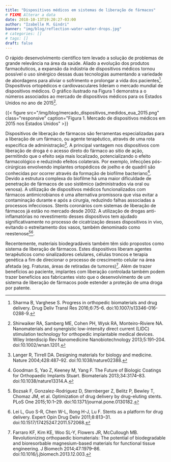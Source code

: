 ```yaml
---
title: "Dispositivos médicos em sistemas de liberação de fármacos"
# FIXME Alterar a data
date: 2018-10-13T19:20:27-03:00
author: "Izabelle M. Gindri"
banner: "img/blog/reflection-water-water-drops.jpg"
# categories: []
# tags: []
draft: false
---
```


O rápido desenvolvimento científico tem levado a solução de problemas de grande relevância na área da saúde. Aliado a evolução dos produtos farmacêuticos, a expansão da indústria de dispositivos médicos tornou possível o uso sinérgico dessas duas tecnologias aumentando a variedade de abordagens para aliviar o sofrimento e prolongar a vida dos pacientes[^1]. Dispositivos ortopédicos e cardiovasculares lideram o mercado mundial de dispositivos médicos. O gráfico ilustrado na Figura 1 demonstra a o números associados ao mercado de dispositivos médicos para os Estados Unidos no ano de 2015[^2].

{{< figure src="/img/blog/mercado_dispositivos_medidos_eua_2015.png" class="responsive" caption="Figura 1. Mercado de dispositivos médicos em 2015 nos Estados Unidos" >}}

Dispositivos de liberação de fármacos são ferramentas especializadas para a liberação de um fármaco, ou agente terapêutico, através de uma rota especifica de administração[^3]. A principal vantagem nos dispositivos com liberação de droga é o acesso direto do fármaco ao sitio de ação, permitindo que o efeito seja mais localizado, potencializando o efeito farmacológico e reduzindo efeitos colaterais. Por exemplo, infecções pós-cirúrgicas envolvendo implantes ortopédicos de joelho e de quadril são conhecidas por ocorrer através da formação de biofilme bacteriano[^4]. Devido a estrutura complexa do biofilme há uma maior dificuldade de penetração de fármacos de uso sistêmico (administrados via oral ou venosa). A utilização de dispositivos médicos funcionalizados com fármacos antimicrobianos é uma alternativa promissora que visa evitar a contaminação durante e após a cirurgia, reduzindo falhas associadas a processos infecciosos. Stents coronários com sistemas de liberação de fármacos já estão no mercado desde 2002. A utilização de drogas anti-inflamatórias no revestimento desses dispositivos tem ajudado significativamente no processo de cicatrização desses dispositivos in vivo, evitando o estreitamento dos vasos, também denominado como reestenose[^5][^6].

Recentemente, materiais biodegradáveis também têm sido propostos como sistema de liberação de fármacos. Estes dispositivos liberam agentes terapêuticos como sinalizadores celulares, células troncos e terapia genética a fim de direcionar o processo de crescimento celular na área afetada (eg. Fraturas, áreas de retiradas de tumores)[^7]. Além de trazer benefícios ao paciente, implantes com liberação controlada também podem trazer benefícios aos fabricantes visto que o desenvolvimento de um sistema de liberação de fármacos pode estender a proteção de uma droga por patente.


[^1]: Sharma B, Varghese S. Progress in orthopedic biomaterials and drug delivery. Drug Deliv Transl Res 2016;6:75–6. doi:10.1007/s13346-016-0288-9.

[^2]: Shirwaiker RA, Samberg ME, Cohen PH, Wysk RA, Monteiro-Riviere NA. Nanomaterials and synergistic low-intensity direct current (LIDC) stimulation technology for orthopedic implantable medical devices. Wiley Interdiscip Rev Nanomedicine Nanobiotechnology 2013;5:191–204. doi:10.1002/wnan.1201.

[^3]: Langer R, Tirrell DA. Designing materials for biology and medicine. Nature 2004;428:487–92. doi:10.1038/nature02388.

[^4]: Goodman S, Yao Z, Keeney M, Yang F. The Future of Biologic Coatings for Orthopaedic Implants Stuart. Biomaterials 2013;34:3174–83. doi:10.1038/nature13314.A.

[^5]: Bozsak F, Gonzalez-Rodriguez D, Sternberger Z, Belitz P, Bewley T, Chomaz JM, et al. Optimization of drug delivery by drug-eluting stents. PLoS One 2015;10:1–29. doi:10.1371/journal.pone.0130182.

[^6]: Lei L, Guo S-R, Chen W-L, Rong H-J, Lu F. Stents as a platform for drug delivery. Expert Opin Drug Deliv 2011;8:813–31. doi:10.1517/17425247.2011.572068.

[^7]: Farraro KF, Kim KE, Woo SL-Y, Flowers JR, McCullough MB. Revolutionizing orthopaedic biomaterials: The potential of biodegradable and bioresorbable magnesium-based materials for functional tissue engineering. J Biomech 2014;47:1979–86. doi:10.1016/j.jbiomech.2013.12.003.
